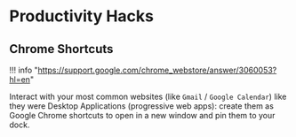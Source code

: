 # Productivity Hacks

## Chrome Shortcuts

!!! info "https://support.google.com/chrome_webstore/answer/3060053?hl=en"

Interact with your most common websites (like `Gmail` / `Google Calendar`) like
they were Desktop Applications (progressive web apps): create them as Google Chrome
shortcuts to open in a new window and pin them to your dock.
